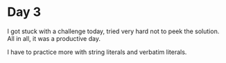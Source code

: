 # Day 3

I got stuck with a challenge today, tried very hard not to peek the solution. All in all, it was a productive day.

I have to practice more with string literals and verbatim literals.

